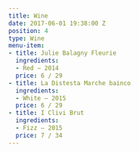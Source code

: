 ```yaml
---
title: Wine
date: 2017-06-01 19:38:00 Z
position: 4
type: Wine
menu-item:
- title: Julie Balagny Fleurie
  ingredients:
  - Red — 2014
  price: 6 / 29
- title: La Distesta Marche bainco
  ingredients:
  - White — 2015
  price: 6 / 29
- title: I Clivi Brut
  ingredients:
  - Fizz — 2015
  price: 7 / 34
---
```


